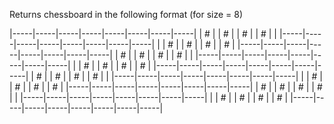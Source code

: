 Returns chessboard in the following format (for size = 8)

|-----|-----|-----|-----|-----|-----|-----|-----|
|  #  |     |  #  |     |  #  |     |  #  |     |
|-----|-----|-----|-----|-----|-----|-----|-----|
|     |  #  |     |  #  |     |  #  |     |  #  |
|-----|-----|-----|-----|-----|-----|-----|-----|
|  #  |     |  #  |     |  #  |     |  #  |     |
|-----|-----|-----|-----|-----|-----|-----|-----|
|     |  #  |     |  #  |     |  #  |     |  #  |
|-----|-----|-----|-----|-----|-----|-----|-----|
|  #  |     |  #  |     |  #  |     |  #  |     |
|-----|-----|-----|-----|-----|-----|-----|-----|
|     |  #  |     |  #  |     |  #  |     |  #  |
|-----|-----|-----|-----|-----|-----|-----|-----|
|  #  |     |  #  |     |  #  |     |  #  |     |
|-----|-----|-----|-----|-----|-----|-----|-----|
|     |  #  |     |  #  |     |  #  |     |  #  |
|-----|-----|-----|-----|-----|-----|-----|-----|

